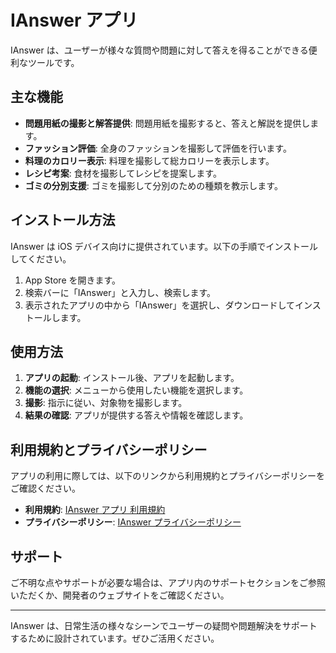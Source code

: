 # IAnswer アプリ

IAnswer は、ユーザーが様々な質問や問題に対して答えを得ることができる便利なツールです。

## 主な機能

- **問題用紙の撮影と解答提供**: 問題用紙を撮影すると、答えと解説を提供します。
- **ファッション評価**: 全身のファッションを撮影して評価を行います。
- **料理のカロリー表示**: 料理を撮影して総カロリーを表示します。
- **レシピ考案**: 食材を撮影してレシピを提案します。
- **ゴミの分別支援**: ゴミを撮影して分別のための種類を教示します。

## インストール方法

IAnswer は iOS デバイス向けに提供されています。以下の手順でインストールしてください。

1. App Store を開きます。
2. 検索バーに「IAnswer」と入力し、検索します。
3. 表示されたアプリの中から「IAnswer」を選択し、ダウンロードしてインストールします。

## 使用方法

1. **アプリの起動**: インストール後、アプリを起動します。
2. **機能の選択**: メニューから使用したい機能を選択します。
3. **撮影**: 指示に従い、対象物を撮影します。
4. **結果の確認**: アプリが提供する答えや情報を確認します。

## 利用規約とプライバシーポリシー

アプリの利用に際しては、以下のリンクから利用規約とプライバシーポリシーをご確認ください。

- **利用規約**: [IAnswer アプリ 利用規約](https://kuwank.hatenablog.com/entry/2024/06/03/141839)
- **プライバシーポリシー**: [IAnswer プライバシーポリシー](https://kuwank.hatenablog.com/entry/2024/06/03/141839)

## サポート

ご不明な点やサポートが必要な場合は、アプリ内のサポートセクションをご参照いただくか、開発者のウェブサイトをご確認ください。

---

IAnswer は、日常生活の様々なシーンでユーザーの疑問や問題解決をサポートするために設計されています。ぜひご活用ください。
